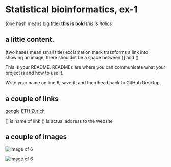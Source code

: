 # Statistical bioinformatics, ex-1 

(one hash means big title)
**this is bold**
_this is italics_

 
## a little content.
(two hases mean small title)
exclamation mark trasnforms a link into showing an image.
there shouldnt be a space between [] and ()

This is your README. READMEs are where you can communicate what your project is and how to use it.

Write your name on line 6, save it, and then head back to GitHub Desktop.
## a couple of links
[google](http://google.com)
[ETH Zurich](https://ethz.ch/en.html)

[] is name of link
() is actual address to the website

## a couple of images
![image of 6](https://octodex.github.com/images/bannekat.png)

![image of 6](https://en.wikipedia.org/wiki/Channel_6_(El_Salvador)#/media/File:Canal_6_TCS.png)